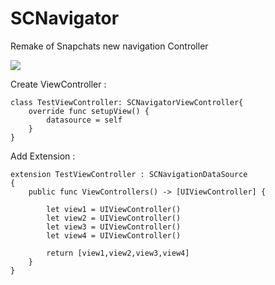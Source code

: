 # SCNavigator
Remake of Snapchats new navigation Controller

![](http://i.giphy.com/Su5XgdcfbVqcE.gif)

Create ViewController : 
```
class TestViewController: SCNavigatorViewController{
    override func setupView() {
        datasource = self
    }
}
```
Add Extension :

```
extension TestViewController : SCNavigationDataSource
{
    public func ViewControllers() -> [UIViewController] {
    
        let view1 = UIViewController()
        let view2 = UIViewController()
        let view3 = UIViewController()
        let view4 = UIViewController()
        
        return [view1,view2,view3,view4]
    }
}
```
